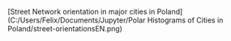 [Street Network orientation in major cities in Poland](C:/Users/Felix/Documents/Jupyter/Polar Histograms of Cities in Poland/street-orientationsEN.png)
